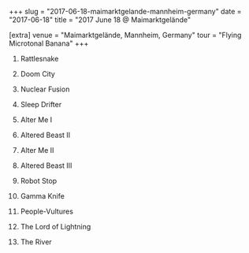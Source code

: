 +++
slug = "2017-06-18-maimarktgelande-mannheim-germany"
date = "2017-06-18"
title = "2017 June 18 @ Maimarktgelände"

[extra]
venue = "Maimarktgelände, Mannheim, Germany"
tour = "Flying Microtonal Banana"
+++


 1. Rattlesnake

 2. Doom City

 3. Nuclear Fusion

 4. Sleep Drifter

 5. Alter Me I

 6. Altered Beast II

 7. Alter Me II

 8. Altered Beast III

 9. Robot Stop

10. Gamma Knife

11. People-Vultures

12. The Lord of Lightning

13. The River


